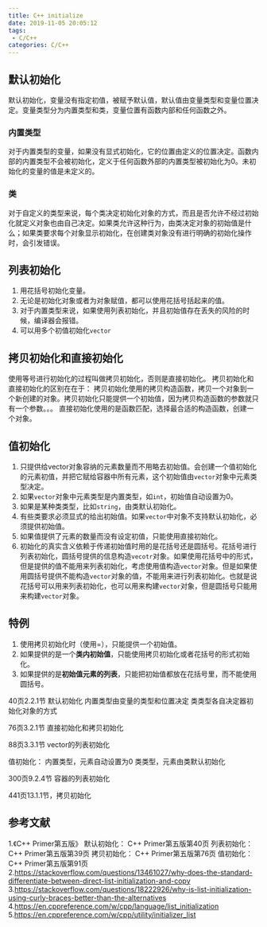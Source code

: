 ```yaml
---
title: C++ initialize
date: 2019-11-05 20:05:12
tags:
 - C/C++
categories: C/C++
---
```


## 默认初始化
默认初始化，变量没有指定初值，被赋予默认值，默认值由变量类型和变量位置决定。变量类型分为内置类型和类，变量位置有函数内部和任何函数之外。

### 内置类型
对于内置类型的变量，如果没有显式初始化，它的位置由定义的位置决定。函数内部的内置类型不会被初始化，定义于任何函数外部的内置类型被初始化为$0$。未初始化的变量的值是未定义的。

### 类
对于自定义的类型来说，每个类决定初始化对象的方式，而且是否允许不经过初始化就定义对象也由自己决定。如果类允许这种行为，由类决定对象的初始值是什么；如果类要求每个对象显示初始化，在创建类对象没有进行明确的初始化操作时，会引发错误。

## 列表初始化
1. 用花括号初始化变量。
2. 无论是初始化对象或者为对象赋值，都可以使用花括号括起来的值。
3. 对于内置类型来说，如果使用列表初始化，并且初始值存在丢失的风险的时候，编译器会报错。
4. 可以用多个初值初始化`vector`


## 拷贝初始化和直接初始化
使用等号进行初始化的过程叫做拷贝初始化，否则是直接初始化。
拷贝初始化和直接初始化的区别在在于：
拷贝初始化使用的拷贝构造函数，拷贝一个对象到一个新创建的对象。拷贝初始化只能提供一个初始值，因为拷贝构造函数的参数就只有一个参数。。。
直接初始化使用的是函数匹配，选择最合适的构造函数，创建一个对象。

## 值初始化
1. 只提供给vector对象容纳的元素数量而不用略去初始值。会创建一个值初始化的元素初值，并把它赋给容器中所有元素，这个初始值由`vector`对象中元素类型决定。
2. 如果`vector`对象中元素类型是内置类型，如`int`，初始值自动设置为0。
3. 如果是某种类类型，比如`string`，由类默认初始化。
4. 有些类要求必须显式的给出初始值。如果`vector`中对象不支持默认初始化，必须提供初始值。
5. 如果值提供了元素的数量而没有设定初值，只能使用直接初始化。
6. 初始化的真实含义依赖于传递初始值时用的是花括号还是圆括号。花括号进行列表初始化，圆括号提供的信息构造`vecotr`对象。如果使用花括号中的形式，但是提供的值不能用来列表初始化，考虑使用值构造`vector`对象。但是如果使用圆括号提供不能构造`vector`对象的值，不能用来进行列表初始化。也就是说花括号可以用来列表初始化，也可以用来构建`vector`对象，但是圆括号只能用来构建`vector`对象。


## 特例
1. 使用拷贝初始化时（使用=），只能提供一个初始值。
2. 如果提供的是一个**类内初始值**，只能使用拷贝初始化或者花括号的形式初始化。
3. 如果提供的是**初始值元素的列表**，只能把初始值都放在花括号里，而不能使用圆括号。


40页2.2.1节
默认初始化
内置类型由变量的类型和位置决定
类类型各自决定器初始化对象的方式

76页3.2.1节
直接初始化和拷贝初始化

88页3.3.1节
vector的列表初始化

值初始化：
内置类型，元素自动设置为0
类类型，元素由类默认初始化

300页9.2.4节
容器的列表初始化

441页13.1.1节，拷贝初始化



## 参考文献
1.《C++ Primer第五版》
默认初始化：
C++ Primer第五版第40页
列表初始化：
C++ Primer第五版第39页
拷贝初始化：
C++ Primer第五版第76页
值初始化：
C++ Primer第五版第91页
2.https://stackoverflow.com/questions/13461027/why-does-the-standard-differentiate-between-direct-list-initialization-and-copy
3.https://stackoverflow.com/questions/18222926/why-is-list-initialization-using-curly-braces-better-than-the-alternatives
4.https://en.cppreference.com/w/cpp/language/list_initialization
5.https://en.cppreference.com/w/cpp/utility/initializer_list
